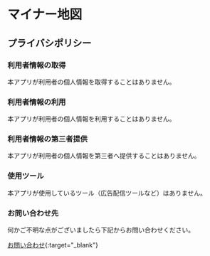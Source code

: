 # マイナー地図

## プライバシポリシー

### 利用者情報の取得
本アプリが利用者の個人情報を取得することはありません。


### 利用者情報の利用
本アプリが利用者の個人情報を利用することはありません。


### 利用者情報の第三者提供
本アプリが利用者の個人情報を第三者へ提供することはありません。


### 使用ツール
本アプリが使用しているツール（広告配信ツールなど）はありません。


### お問い合わせ先
何かご不明な点がございましたら下記からお問い合わせください。

[お問い合わせ](https://docs.google.com/forms/d/1gvsWUOTbp52GkgqdlEG2ENKqE5FSzekGmzOVHd_EhQI){:target="_blank"}